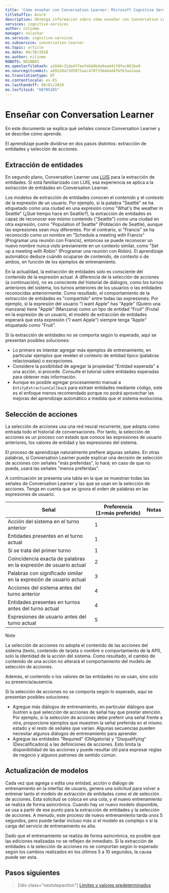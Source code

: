 ```yaml
---
title: 'Cómo enseñar con Conversation Learner: Microsoft Cognitive Services | Microsoft Docs'
titleSuffix: Azure
description: Obtenga información sobre cómo enseñar con Conversation Learner.
services: cognitive-services
author: nitinme
manager: nolachar
ms.service: cognitive-services
ms.subservice: conversation-learner
ms.topic: article
ms.date: 04/30/2018
ms.author: nitinme
ROBOTS: NOINDEX
ms.openlocfilehash: a18d4c31da4ffeefebd4bda9aa441fdfec062be9
ms.sourcegitcommit: ad9120a73d5072aac478f33b4dad47bf63aa1aaa
ms.translationtype: HT
ms.contentlocale: es-ES
ms.lasthandoff: 08/01/2019
ms.locfileid: "68705265"
---
```

# <a name="how-to-teach-with-conversation-learner"></a>Enseñar con Conversation Learner 

En este documento se explica qué señales conoce Conversation Learner y se describe cómo aprende.  

El aprendizaje puede dividirse en dos pasos distintos: extracción de entidades y selección de acciones.

## <a name="entity-extraction"></a>Extracción de entidades

En segundo plano, Conversation Learner usa [LUIS](https://www.luis.ai) para la extracción de entidades.  Si está familiarizado con LUIS, esa experiencia se aplica a la extracción de entidades en Conversation Learner.

Los modelos de extracción de entidades conocen el *contenido* y el *contexto* de la expresión de un usuario.  Por ejemplo, si la palabra "Seattle" se ha etiquetado como una ciudad en una expresión como "What's the weather in Seattle" (¿Qué tiempo hace en Seattle?), la extracción de entidades es capaz de reconocer ese mismo contenido ("Seattle") como una ciudad en otra expresión, como "Population of Seattle" (Población de Seattle), aunque las expresiones sean muy diferentes.  Por el contrario, si "Francis" se ha reconocido como un nombre en "Schedule a meeting with Francis" (Programar una reunión con Francis), entonces se puede reconocer un nuevo nombre nunca visto previamente en un contexto similar, como "Set up a meeting with Robin" (Programar una reunión con Robin).  El aprendizaje automático deduce cuándo ocuparse de contenido, de contexto o de ambos, en función de los ejemplos de entrenamiento.

En la actualidad, la extracción de entidades solo es consciente del contenido de la expresión actual.  A diferencia de la selección de acciones (a continuación), no es consciente del historial de diálogos, como los turnos anteriores del sistema, los turnos anteriores de los usuarios o las entidades reconocidas anteriormente.  Como resultado, el comportamiento de la extracción de entidades es "compartido" entre todas las expresiones.  Por ejemplo, si la expresión del usuario "I want Apple" has "Apple" (Quiero una manzana) tiene "Apple" (Manzana) como un tipo de entidad "Fruit" (Fruta) en la expresión de un usuario, el modelo de extracción de entidades esperará que esta expresión ("I want Apple") siempre tenga "Apple" etiquetado como "Fruit".

Si la extracción de entidades no se comporta según lo esperado, aquí se presentan posibles soluciones:

- Lo primero es intentar agregar más ejemplos de entrenamiento, en particular ejemplos que revelen el contexto de entidad típico (palabras relacionadas) o excepciones.
- Considere la posibilidad de agregar la propiedad "Entidad esperada" a una acción, si procede.  Consulte el tutorial sobre entidades esperadas para obtener más información.
- Aunque es posible agregar procesamiento manual a `EntityExtractionCallback` para extraer entidades mediante código, este es el enfoque menos recomendado porque no podrá aprovechar las mejoras del aprendizaje automático a medida que el sistema evoluciona.

## <a name="action-selection"></a>Selección de acciones

La selección de acciones usa una red neural recurrente, que adopta como entrada todo el historial de conversaciones.  Por tanto, la selección de acciones es un proceso con estado que conoce las expresiones de usuario anteriores, los valores de entidad y las expresiones del sistema.  

El proceso de aprendizaje naturalmente prefiere algunas señales.  En otras palabras, si Conversation Learner puede explicar una decisión de selección de acciones con señales "más preferidas", lo hará; en caso de que no pueda, usará las señales "menos preferidas".

A continuación se presenta una tabla en la que se muestran todas las señales de Conversation Learner y las que se usan en la selección de acciones.  Tenga en cuenta que se ignora el orden de palabras en las expresiones de usuario.

Señal | Preferencia (1=más preferido) | Notas
--- | --- | --- 
Acción del sistema en el turno anterior | 1 | 
Entidades presentes en el turno actual | 1 | 
Si se trata del primer turno | 1 |
Coincidencia exacta de palabras en la expresión de usuario actual | 2 | 
Palabras con significado similar en la expresión de usuario actual | 3 | 
Acciones del sistema antes del turno anterior | 4 |
Entidades presentes en turnos antes del turno actual | 4 | 
Expresiones de usuario antes del turno actual | 5 | 

> [!NOTE]
> La selección de acciones no adopta el contenido de las acciones del sistema (texto, contenido de tarjeta o nombre o comportamiento de la API), solo la identidad de la acción del sistema.  Como resultado, el cambio de contenido de una acción no alterará el comportamiento del modelo de selección de acciones.
>
> Además, el contenido o los valores de las entidades no se usan, sino solo su presencia/ausencia.

Si la selección de acciones no se comporta según lo esperado, aquí se presentan posibles soluciones:

- Agregue más diálogos de entrenamiento, en particular diálogos que ilustren a qué selección de acciones de señal hay que prestar atención.  Por ejemplo, si la selección de acciones debe preferir una señal frente a otra, proporcione ejemplos que muestren la señal preferida en el mismo estado y el resto de señales que varían.  Algunas secuencias pueden necesitar algunos diálogos de entrenamiento para aprender.
- Agregue las entidades "Required" (Obligatoria) y "Disqualifying" (Descalificadora) a las definiciones de acciones.  Esto limita la disponibilidad de las acciones y puede resultar útil para expresar reglas de negocio y algunos patrones de sentido común. 

## <a name="updates-to-models"></a>Actualización de modelos

Cada vez que agrega o edita una entidad, acción o diálogo de entrenamiento en la interfaz de usuario, genera una solicitud para volver a entrenar tanto el modelo de extracción de entidades como el de selección de acciones.  Esta solicitud se coloca en una cola, y el nuevo entrenamiento se realiza de forma asincrónica.  Cuando hay un nuevo modelo disponible, se usa a partir de ese punto para la extracción de entidades y la selección de acciones.  A menudo, este proceso de nuevo entrenamiento tarda unos 5 segundos, pero puede tardar incluso más si el modelo es complejo o si la carga del servicio de entrenamiento es alta.

Dado que el entrenamiento se realiza de forma asincrónica, es posible que las ediciones realizadas no se reflejen de inmediato.  Si la extracción de entidades o la selección de acciones no se comportan según lo esperado según los cambios realizados en los últimos 5 a 10 segundos, la causa puede ser esta.

## <a name="next-steps"></a>Pasos siguientes

> [!div class="nextstepaction"]
> [Límites y valores predeterminados](./cl-values-and-boundaries.md)
